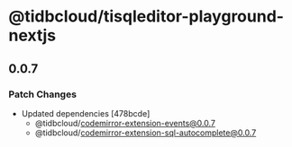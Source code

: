 # @tidbcloud/tisqleditor-playground-nextjs

## 0.0.7

### Patch Changes

- Updated dependencies [478bcde]
  - @tidbcloud/codemirror-extension-events@0.0.7
  - @tidbcloud/codemirror-extension-sql-autocomplete@0.0.7
